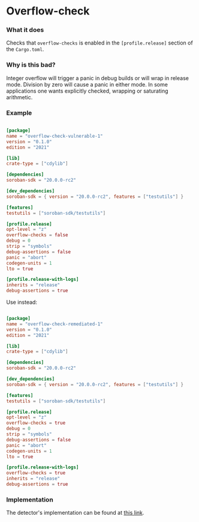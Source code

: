 # Overflow-check

### What it does

Checks that `overflow-checks` is enabled in the `[profile.release]` section of the `Cargo.toml`.

### Why is this bad?

Integer overflow will trigger a panic in debug builds or will wrap in
release mode. Division by zero will cause a panic in either mode. In some applications one
wants explicitly checked, wrapping or saturating arithmetic.


### Example

```toml

[package]
name = "overflow-check-vulnerable-1"
version = "0.1.0"
edition = "2021"

[lib]
crate-type = ["cdylib"]

[dependencies]
soroban-sdk = "20.0.0-rc2"

[dev_dependencies]
soroban-sdk = { version = "20.0.0-rc2", features = ["testutils"] }

[features]
testutils = ["soroban-sdk/testutils"]

[profile.release]
opt-level = "z"
overflow-checks = false
debug = 0
strip = "symbols"
debug-assertions = false
panic = "abort"
codegen-units = 1
lto = true

[profile.release-with-logs]
inherits = "release"
debug-assertions = true
```

Use instead:

```toml

[package]
name = "overflow-check-remediated-1"
version = "0.1.0"
edition = "2021"

[lib]
crate-type = ["cdylib"]

[dependencies]
soroban-sdk = "20.0.0-rc2"

[dev_dependencies]
soroban-sdk = { version = "20.0.0-rc2", features = ["testutils"] }

[features]
testutils = ["soroban-sdk/testutils"]

[profile.release]
opt-level = "z"
overflow-checks = true
debug = 0
strip = "symbols"
debug-assertions = false
panic = "abort"
codegen-units = 1
lto = true

[profile.release-with-logs]
overflow-checks = true
inherits = "release"
debug-assertions = true

```

### Implementation

The detector's implementation can be found at [this link](https://github.com/CoinFabrik/scout-soroban/tree/main/detectors/integer-overflow-or-underflow).
